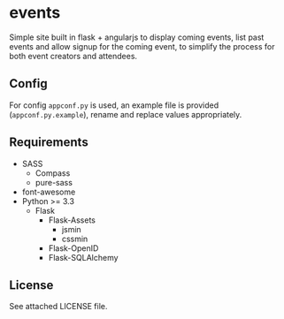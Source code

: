 events
======

Simple site built in flask + angularjs to display coming events, list past events and allow signup for the coming event, to simplify the process for both event creators and attendees.

Config
---------------
For config `appconf.py` is used, an example file is provided (`appconf.py.example`), rename and replace values appropriately.

Requirements
---------------
* SASS
  * Compass
  * pure-sass
* font-awesome
* Python >= 3.3
  * Flask
	* Flask-Assets
      * jsmin
	  * cssmin
    * Flask-OpenID
    * Flask-SQLAlchemy

License
---------------
See attached LICENSE file.
